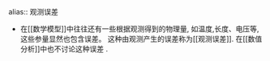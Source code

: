 alias:: 观测误差

- 在[[数学模型]]中往往还有一些根据观测得到的物理量, 如温度,长度、电压等,这些参量显然也包含误差。
  这种由观测产生的误差称为[[观测误差]].
  在[[数值分析]]中也不讨论这种误差 .